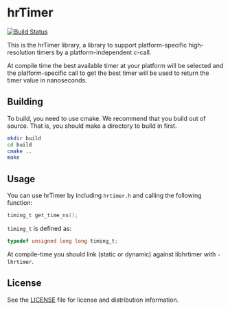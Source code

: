 # hrTimer

[![Build Status](https://travis-ci.org/alehaa/hrtimer.svg)](https://travis-ci.org/alehaa/hrtimer)

This is the hrTimer library, a library to support platform-specific
high-resolution timers by a platform-independent c-call.

At compile time the best available timer at your platform will be selected and
the platform-specific call to get the best timer will be used to return the
timer value in nanoseconds.



## Building

To build, you need to use cmake. We recommend that you build out of source. That
is, you should make a directory to build in first.

```sh
mkdir build
cd build
cmake ..
make
```



## Usage

You can use hrTimer by including `hrtimer.h` and calling the following function:
```C
timing_t get_time_ns();
```

`timing_t` is defined as:
```C
typedef unsigned long long timing_t;
```

At compile-time you should link (static or dynamic) against libhrtimer with
`-lhrtimer`.



## License

See the [LICENSE](LICENSE.md) file for license and distribution information.
